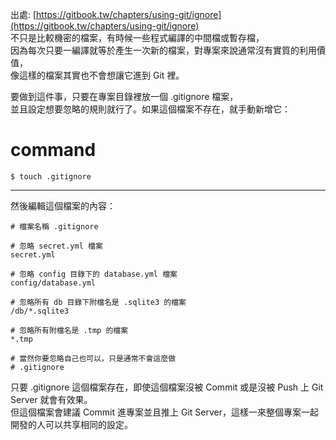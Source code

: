 出處: [https://gitbook.tw/chapters/using-git/ignore](https://gitbook.tw/chapters/using-git/ignore)  
不只是比較機密的檔案，有時候一些程式編譯的中間檔或暫存檔，  
因為每次只要一編譯就等於產生一次新的檔案，對專案來說通常沒有實質的利用價值，  
像這樣的檔案其實也不會想讓它進到 Git 裡。  
  
要做到這件事，只要在專案目錄裡放一個 .gitignore 檔案，  
並且設定想要忽略的規則就行了。如果這個檔案不存在，就手動新增它：  
  
# command  
    $ touch .gitignore  
---
然後編輯這個檔案的內容：  
  
    # 檔案名稱 .gitignore  
    
    # 忽略 secret.yml 檔案  
    secret.yml  
    
    # 忽略 config 目錄下的 database.yml 檔案  
    config/database.yml  
    
    # 忽略所有 db 目錄下附檔名是 .sqlite3 的檔案  
    /db/*.sqlite3  
    
    # 忽略所有附檔名是 .tmp 的檔案  
    *.tmp  
    
    # 當然你要忽略自己也可以，只是通常不會這麼做  
    # .gitignore  
    
只要 .gitignore 這個檔案存在，即使這個檔案沒被 Commit 或是沒被 Push 上 Git Server 就會有效果。  
但這個檔案會建議 Commit 進專案並且推上 Git Server，這樣一來整個專案一起開發的人可以共享相同的設定。  
  
